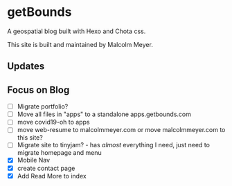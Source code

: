# getBounds

A geospatial blog built with Hexo and Chota css.

This site is built and maintained by Malcolm Meyer.

## Updates

## Focus on Blog

- [ ] Migrate portfolio?
- [ ] Move all files in "apps" to a standalone apps.getbounds.com
- [ ] move covid19-oh to apps
- [ ] move web-resume to malcolmmeyer.com or move malcolmmeyer.com to this site?
- [ ] Migrate site to tinyjam? - has *almost* everything I need, just need to migrate homepage and menu
- [X] Mobile Nav
- [X] create contact page
- [X] Add Read More to index
